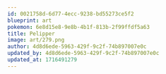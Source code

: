 ```yaml
---
id: 0021758d-6d77-4ecc-9238-bd55273ce5f2
blueprint: art
pokemon: 6e8d15e8-9e8b-4b1f-813b-2f99ffdf5a63
title: Pelipper
image: art/279.png
author: 4d8d6ede-5963-429f-9c2f-74b897007e0c
updated_by: 4d8d6ede-5963-429f-9c2f-74b897007e0c
updated_at: 1716491279
---
```

